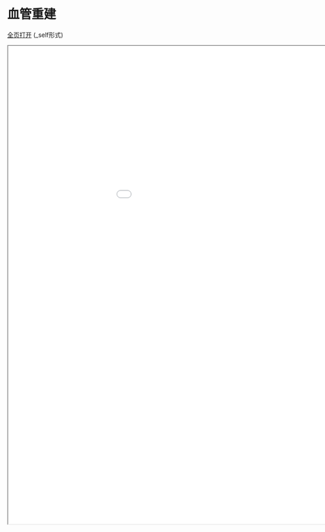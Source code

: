 
# 血管重建
[全页打开](/texpdf/part-sxjm-chap-xueguan.pdf) (_self形式)
<div class="pdf-class">
    <iframe  src=/texpdf/part-sxjm-chap-xueguan.pdf width="1100" height="1100">
    </iframe>
</div>

